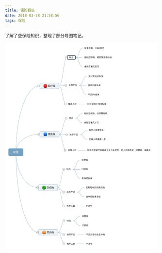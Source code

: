 ```yaml
---
title: 保险概览
date: 2018-03-28 21:58:56
tags: 保险
---
```


了解了些保险知识，整理了部分导图笔记。

![](https://raw.githubusercontent.com/zywudev/blog-source/master/image/insurance.png)



